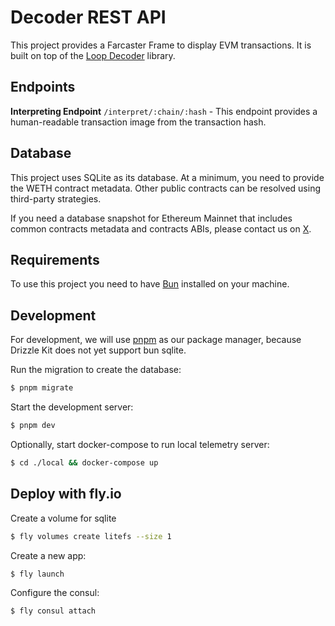 # Decoder REST API

This project provides a Farcaster Frame to display EVM transactions. It is built on top of the [Loop Decoder](https://github.com/3loop/loop-decoder) library.

## Endpoints

**Interpreting Endpoint** `/interpret/:chain/:hash` - This endpoint provides a human-readable transaction image from the transaction hash.

## Database

This project uses SQLite as its database. At a minimum, you need to provide the WETH contract metadata. Other public contracts can be resolved using third-party strategies.

If you need a database snapshot for Ethereum Mainnet that includes common contracts metadata and contracts ABIs, please contact us on [X](https://x.com/3loop_io).

## Requirements

To use this project you need to have [Bun](https://bun.sh/) installed on your machine.

## Development

For development, we will use [pnpm](https://pnpm.io/) as our package manager, because Drizzle Kit does not yet support bun sqlite.

Run the migration to create the database:

```bash
$ pnpm migrate
```

Start the development server:

```bash
$ pnpm dev
```

Optionally, start docker-compose to run local telemetry server:

```bash
$ cd ./local && docker-compose up
```

## Deploy with fly.io

Create a volume for sqlite

```bash
$ fly volumes create litefs --size 1
```

Create a new app:

```bash
$ fly launch
```

Configure the consul:

```bash
$ fly consul attach
```
